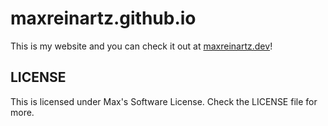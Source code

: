 # maxreinartz.github.io

This is my website and you can check it out at [maxreinartz.dev](https://maxreinartz.dev)!

## LICENSE

This is licensed under Max's Software License. Check the LICENSE file for more.
